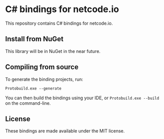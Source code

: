 # C# bindings for netcode.io

This repository contains C# bindings for netcode.io.

## Install from NuGet

This library will be in NuGet in the near future.

## Compiling from source

To generate the binding projects, run:

```
Protobuild.exe --generate
```

You can then build the bindings using your IDE, or `Protobuild.exe --build` on the command-line.

## License

These bindings are made available under the MIT license.